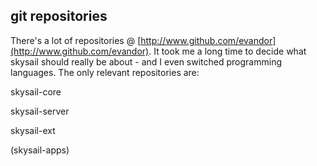 ## git repositories

There's a lot of repositories @ [http://www.github.com/evandor](http://www.github.com/evandor). It took me a long time to decide what skysail should really be about - and I even switched programming languages. The only relevant repositories are:

skysail-core

skysail-server

skysail-ext

\(skysail-apps\)

